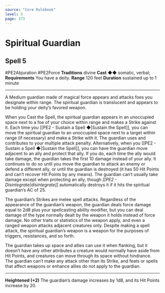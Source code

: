 ```yaml
---
source: "Core Rulebook"
level: 5
page: 373
---
```


# Spiritual Guardian
## Spell 5
#PE2Abjuration #PE2Force 
**Traditions** divine
**Cast** ◆◆ somatic, verbal; **Requirements** You have a deity.
**Range** 120 feet
**Duration** sustained up to 1 minute

-----
A Medium guardian made of magical force appears and attacks foes you designate within range. The spiritual guardian is translucent and appears to be holding your deity’s favored weapon.

When you Cast the Spell, the spiritual guardian appears in an unoccupied space next to a foe of your choice within range and makes a Strike against it. Each time you [[PE2 - Sustain a Spell ◆|Sustain the Spell]], you can move the spiritual guardian to an unoccupied space next to a target within range (if necessary) and make a Strike with it. The guardian uses and contributes to your multiple attack penalty. Alternatively, when you [[PE2 - Sustain a Spell ◆|Sustain the Spell]], you can have the guardian move adjacent to an ally and protect that ally. If you do, each time the ally would take damage, the guardian takes the first 10 damage instead of your ally. It continues to do so until you move the guardian to attack an enemy or defend a different ally, or until the guardian is destroyed (it has 50 Hit Points and can’t recover Hit Points by any means). The guardian can’t usually take damage except when protecting an ally, though *[[PE2 - Disintegrate|disintegrate]]* automatically destroys it if it hits the spiritual guardian’s AC of 25.

The guardian’s Strikes are melee spell attacks. Regardless of the appearance of the guardian’s weapon, the guardian deals force damage equal to 2d8 plus your spellcasting ability modifier, but you can deal damage of the type normally dealt by the weapon it holds instead of force damage. No other traits or statistics of the weapon apply, and even a ranged weapon attacks adjacent creatures only. Despite making a spell attack, the spiritual guardian’s weapon is a weapon for the purposes of triggers, resistances, and so forth.

The guardian takes up space and allies can use it when flanking, but it doesn’t have any other attributes a creature would normally have aside from Hit Points, and creatures can move through its space without hindrance. The guardian can’t make any attack other than its Strike, and feats or spells that affect weapons or enhance allies do not apply to the guardian.

---
**Heightened (+2)** The guardian’s damage increases by 1d8, and its Hit Points increase by 20.